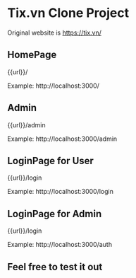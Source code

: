 # Tix.vn Clone Project

Original website is https://tix.vn/

## HomePage ##

{{url}}/

Example: http://localhost:3000/

## Admin ##

{{url}}/admin

Example: http://localhost:3000/admin

## LoginPage for User ##

{{url}}/login

Example: http://localhost:3000/login

## LoginPage for Admin ##

{{url}}/login

Example: http://localhost:3000/auth

## Feel free to test it out ##
